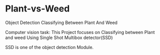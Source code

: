 # Plant-vs-Weed
Object Detection Classifying Between Plant And Weed

Computer vision task:
This Project focuses on Classifying between Plant and weed Using Single Shot Multibox detector(SSD)

SSD is one of the object detection Module.
